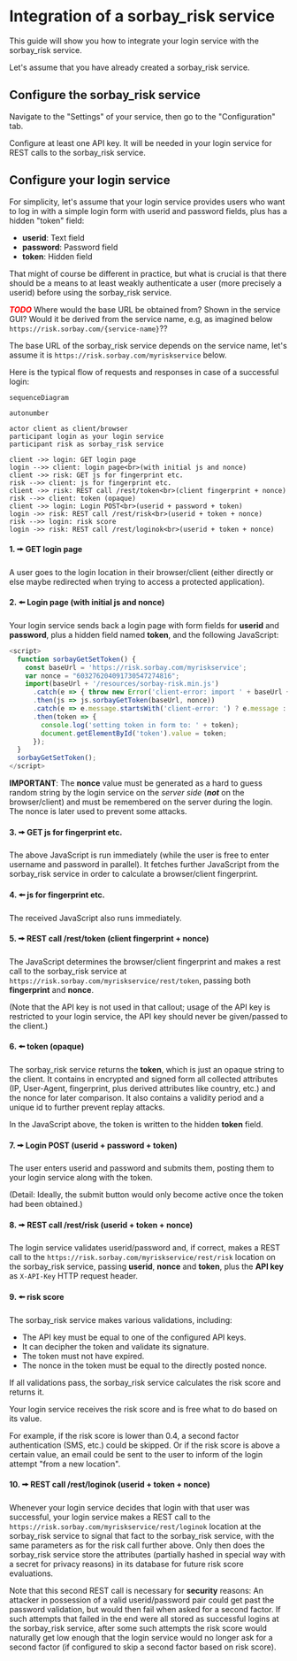 # Integration of a sorbay_risk service

This guide will show you how to integrate your login service with the sorbay_risk service.

Let's assume that you have already created a sorbay_risk service.

## Configure the sorbay_risk service

Navigate to the "Settings" of your service, then go to the "Configuration" tab.

Configure at least one API key.
It will be needed in your login service for REST calls to the sorbay_risk service.

## Configure your login service

For simplicity, let's assume that your login service provides users who want to log in
with a simple login form with userid and password fields, plus has a hidden "token" field:

- **userid**: Text field
- **password**: Password field
- **token**: Hidden field

That might of course be different in practice, but what is crucial is that there should be a means to at least weakly authenticate a user (more precisely a userid) before using the sorbay_risk service.

<span style="color:red">***TODO***</span> Where would the base URL be obtained from? Shown in the service GUI? Would it be derived from the service name, e.g, as imagined below `https://risk.sorbay.com/{service-name}`??

The base URL of the sorbay_risk service depends on the service name, let's assume it is `https://risk.sorbay.com/myriskservice` below.

Here is the typical flow of requests and responses in case of a successful login:

```mermaid
sequenceDiagram

autonumber

actor client as client/browser
participant login as your login service
participant risk as sorbay_risk service

client ->> login: GET login page
login -->> client: login page<br>(with initial js and nonce)
client ->> risk: GET js for fingerprint etc.
risk -->> client: js for fingerprint etc.
client ->> risk: REST call /rest/token<br>(client fingerprint + nonce)
risk -->> client: token (opaque)
client ->> login: Login POST<br>(userid + password + token)
login ->> risk: REST call /rest/risk<br>(userid + token + nonce)
risk -->> login: risk score
login ->> risk: REST call /rest/loginok<br>(userid + token + nonce)
```

#### 1. 🠚 GET login page

A user goes to the login location in their browser/client
(either directly or else maybe redirected when trying to access a protected application).

#### 2. 🠘 Login page (with initial js and nonce)

Your login service sends back a login page with form fields for **userid** and **password**,
plus a hidden field named **token**, and the following JavaScript:

```javascript
<script>
  function sorbayGetSetToken() {
    const baseUrl = 'https://risk.sorbay.com/myriskservice';
    var nonce = "603276204091730547274816";
    import(baseUrl + '/resources/sorbay-risk.min.js')
      .catch(e => { throw new Error('client-error: import ' + baseUrl + '/resources/sorbay-risk.min.js failed: ' + e); })
      .then(js => js.sorbayGetToken(baseUrl, nonce))
      .catch(e => e.message.startsWith('client-error: ') ? e.message : 'client-error: sorbayGetToken() failed: ' + e)
      .then(token => {
        console.log('setting token in form to: ' + token);
        document.getElementById('token').value = token;
      });
  }
  sorbayGetSetToken();
</script>
```

**IMPORTANT**: The **nonce** value must be generated as a hard to guess random string by the login service on the *server side* (***not*** on the browser/client) and must be remembered on the server during the login.
The nonce is later used to prevent some attacks.

#### 3. 🠚 GET js for fingerprint etc.

The above JavaScript is run immediately (while the user is free to enter username and password in parallel). It fetches further JavaScript from the sorbay_risk service in order to calculate a browser/client fingerprint.

#### 4. 🠘 js for fingerprint etc.

The received JavaScript also runs immediately.

#### 5. 🠚 REST call /rest/token (client fingerprint + nonce)

The JavaScript determines the browser/client fingerprint and makes a rest call to the sorbay_risk service at `https://risk.sorbay.com/myriskservice/rest/token`, passing both **fingerprint** and **nonce**.

(Note that the API key is not used in that callout; usage of the API key is restricted to your login service, the API key should never be given/passed to the client.)

#### 6. 🠘 token (opaque)

The sorbay_risk service returns the **token**, which is just an opaque string to the client. It contains in encrypted and signed form all collected attributes (IP, User-Agent, fingerprint, plus derived attributes like country, etc.) and the nonce for later comparison. It also contains a validity period and a unique id to further prevent replay attacks.

In the JavaScript above, the token is written to the hidden **token** field.

#### 7. 🠚 Login POST (userid + password + token)

The user enters userid and password and submits them, posting them to your login service along with the token.

(Detail: Ideally, the submit button would only become active once the token had been obtained.)

#### 8. 🠚 REST call /rest/risk (userid + token + nonce)

The login service validates userid/password and, if correct, makes a REST call to the `https://risk.sorbay.com/myriskservice/rest/risk` location on the sorbay_risk service, passing **userid**, **nonce** and **token**, plus the **API key** as `X-API-Key` HTTP request header.

#### 9. 🠘 risk score

The sorbay_risk service makes various validations, including:

- The API key must be equal to one of the configured API keys.
- It can decipher the token and validate its signature.
- The token must not have expired.
- The nonce in the token must be equal to the directly posted nonce.

If all validations pass, the sorbay_risk service calculates the risk score and returns it.

Your login service receives the risk score and is free what to do based on its value.

For example, if the risk score is lower than 0.4, a second factor authentication (SMS, etc.) could be skipped. Or if the risk score is above a certain value, an email could be sent to the user to inform of the login attempt "from a new location".

#### 10. 🠚 REST call /rest/loginok (userid + token + nonce)

Whenever your login service decides that login with that user was successful, your login service makes a REST call to the `https://risk.sorbay.com/myriskservice/rest/loginok` location at the sorbay_risk service to signal that fact to the sorbay_risk service, with the same parameters as for the risk call further above. Only then does the sorbay_risk service store the attributes (partially hashed in special way with a secret for privacy reasons) in its database for future risk score evaluations.

Note that this second REST call is necessary for **security** reasons: An attacker in possession of a valid userid/password pair could get past the password validation, but would then fail when asked for a second factor. If such attempts that failed in the end were all stored as successful logins at the sorbay_risk service, after some such attempts the risk score would naturally get low enough that the login service would no longer ask for a second factor (if configured to skip a second factor based on risk score).
